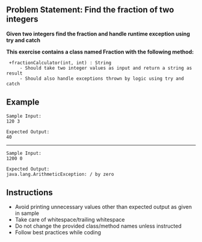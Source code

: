 ## Problem Statement: Find the fraction of two integers

**Given two integers find the fraction and handle runtime exception using try and catch**

**This exercise contains a class named Fraction with the following method:**

     +fractionCalculator(int, int) : String  
         - Should take two integer values as input and return a string as result
         - Should also handle exceptions thrown by logic using try and catch 

## Example
    Sample Input:
    120 3       
    
    Expected Output:
    40
--------------------------------------------------------
    Sample Input:
    1200 0
        
    Expected Output:
    java.lang.ArithmeticException: / by zero

## Instructions

- Avoid printing unnecessary values other than expected output as given in sample
- Take care of whitespace/trailing whitespace
- Do not change the provided class/method names unless instructed
- Follow best practices while coding